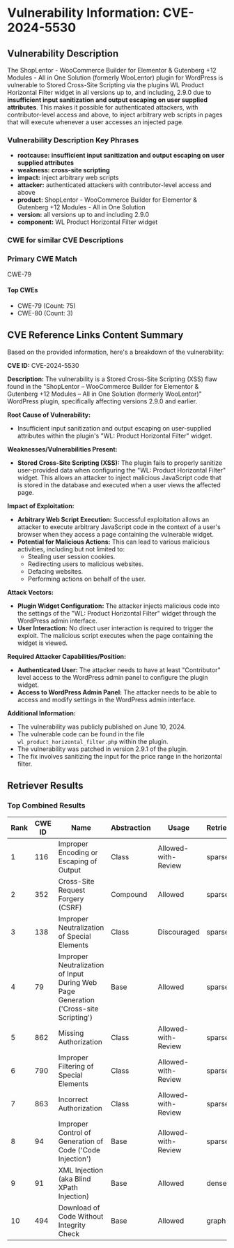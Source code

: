 # Vulnerability Information: CVE-2024-5530

## Vulnerability Description
The ShopLentor - WooCommerce Builder for Elementor & Gutenberg +12 Modules - All in One Solution (formerly WooLentor) plugin for WordPress is vulnerable to Stored Cross-Site Scripting via the plugins WL Product Horizontal Filter widget in all versions up to, and including, 2.9.0 due to **insufficient input sanitization and output escaping on user supplied attributes**. This makes it possible for authenticated attackers, with contributor-level access and above, to inject arbitrary web scripts in pages that will execute whenever a user accesses an injected page.

### Vulnerability Description Key Phrases
- **rootcause:** **insufficient input sanitization and output escaping on user supplied attributes**
- **weakness:** **cross-site scripting**
- **impact:** inject arbitrary web scripts
- **attacker:** authenticated attackers with contributor-level access and above
- **product:** ShopLentor - WooCommerce Builder for Elementor & Gutenberg +12 Modules - All in One Solution
- **version:** all versions up to and including 2.9.0
- **component:** WL Product Horizontal Filter widget

### CWE for similar CVE Descriptions
### Primary CWE Match
CWE-79

#### Top CWEs
- CWE-79 (Count: 75)
- CWE-80 (Count: 3)

## CVE Reference Links Content Summary
Based on the provided information, here's a breakdown of the vulnerability:

**CVE ID:** CVE-2024-5530

**Description:** The vulnerability is a Stored Cross-Site Scripting (XSS) flaw found in the "ShopLentor – WooCommerce Builder for Elementor & Gutenberg +12 Modules – All in One Solution (formerly WooLentor)" WordPress plugin, specifically affecting versions 2.9.0 and earlier.

**Root Cause of Vulnerability:**
- Insufficient input sanitization and output escaping on user-supplied attributes within the plugin's "WL: Product Horizontal Filter" widget.

**Weaknesses/Vulnerabilities Present:**
- **Stored Cross-Site Scripting (XSS):**  The plugin fails to properly sanitize user-provided data when configuring the "WL: Product Horizontal Filter" widget. This allows an attacker to inject malicious JavaScript code that is stored in the database and executed when a user views the affected page.

**Impact of Exploitation:**
- **Arbitrary Web Script Execution:** Successful exploitation allows an attacker to execute arbitrary JavaScript code in the context of a user's browser when they access a page containing the vulnerable widget.
- **Potential for Malicious Actions:** This can lead to various malicious activities, including but not limited to:
    - Stealing user session cookies.
    - Redirecting users to malicious websites.
    - Defacing websites.
    - Performing actions on behalf of the user.

**Attack Vectors:**
- **Plugin Widget Configuration:**  The attacker injects malicious code into the settings of the "WL: Product Horizontal Filter" widget through the WordPress admin interface.
- **User Interaction:** No direct user interaction is required to trigger the exploit. The malicious script executes when the page containing the widget is viewed.

**Required Attacker Capabilities/Position:**
- **Authenticated User:** The attacker needs to have at least "Contributor" level access to the WordPress admin panel to configure the plugin widget.
- **Access to WordPress Admin Panel:** The attacker needs to be able to access and modify settings in the WordPress admin interface.

**Additional Information:**

- The vulnerability was publicly published on June 10, 2024.
- The vulnerable code can be found in the file `wl_product_horizontal_filter.php` within the plugin.
- The vulnerability was patched in version 2.9.1 of the plugin.
- The fix involves sanitizing the input for the price range in the horizontal filter.

## Retriever Results

### Top Combined Results

| Rank | CWE ID | Name | Abstraction | Usage  | Retrievers | Individual Scores |
|------|--------|------|-------------|-------|------------|-------------------|
| 1 | 116 | Improper Encoding or Escaping of Output | Class | Allowed-with-Review | sparse | 0.598 |
| 2 | 352 | Cross-Site Request Forgery (CSRF) | Compound | Allowed | sparse | 0.589 |
| 3 | 138 | Improper Neutralization of Special Elements | Class | Discouraged | sparse | 0.529 |
| 4 | 79 | Improper Neutralization of Input During Web Page Generation ('Cross-site Scripting') | Base | Allowed | sparse | 0.511 |
| 5 | 862 | Missing Authorization | Class | Allowed-with-Review | sparse | 0.468 |
| 6 | 790 | Improper Filtering of Special Elements | Class | Allowed-with-Review | sparse | 0.463 |
| 7 | 863 | Incorrect Authorization | Class | Allowed-with-Review | sparse | 0.440 |
| 8 | 94 | Improper Control of Generation of Code ('Code Injection') | Base | Allowed-with-Review | sparse | 0.435 |
| 9 | 91 | XML Injection (aka Blind XPath Injection) | Base | Allowed | dense | 0.498 |
| 10 | 494 | Download of Code Without Integrity Check | Base | Allowed | graph | 0.002 |

